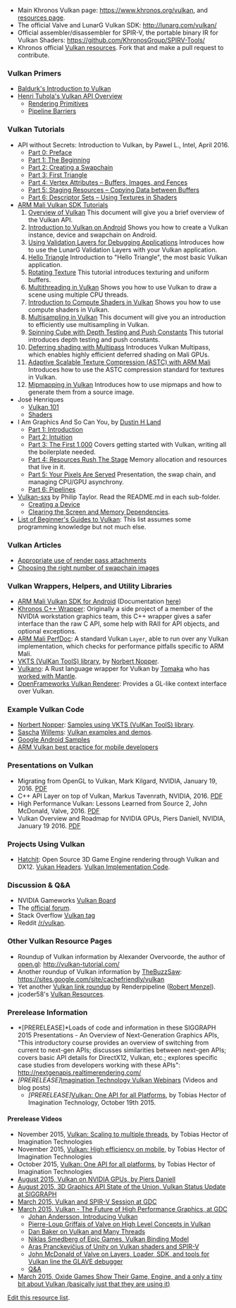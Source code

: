 

-   Main Khronos Vulkan page: <https://www.khronos.org/vulkan>, and
    [resources page](https://www.khronos.org/vulkan/resources).
-   The official Valve and LunarG Vulkan
    SDK: <http://lunarg.com/vulkan/>
-   Official assembler/disassembler for SPIR-V, the portable binary IR
    for Vulkan Shaders: <https://github.com/KhronosGroup/SPIRV-Tools/>
-   Khronos official [Vulkan
    resources](https://github.com/KhronosGroup/Khronosdotorg/tree/master/api/vulkan).
    Fork that and make a pull request to contribute.

### Vulkan Primers
-   [Baldurk's Introduction to Vulkan](https://renderdoc.org/vulkan-in-30-minutes.html)
-   [Henri Tuhola's Vulkan API Overview](http://boxbase.org/entries/2016/feb/22/vulkan-api-overview)
    -    [Rendering Primitives](http://boxbase.org/entries/2016/feb/29/vulkan-api-overview-2)
    -    [Pipeline Barriers](http://boxbase.org/entries/2016/mar/7/vulkan-api-overview-3)

### Vulkan Tutorials

-   API without Secrets: Introduction to Vulkan, by Pawel L., Intel, April 2016.
    -   [Part 0: Preface](https://software.intel.com/en-us/articles/api-without-secrets-introduction-to-vulkan-preface)
    -   [Part 1: The Beginning](https://software.intel.com/en-us/articles/api-without-secrets-introduction-to-vulkan-part-1)
    -   [Part 2: Creating a Swapchain](https://software.intel.com/en-us/articles/api-without-secrets-introduction-to-vulkan-part-2)
    -   [Part 3: First Triangle](https://software.intel.com/en-us/articles/api-without-secrets-introduction-to-vulkan-part-3)
    -   [Part 4: Vertex Attributes – Buffers, Images, and Fences](https://software.intel.com/en-us/articles/api-without-secrets-introduction-to-vulkan-part-4)
    -   [Part 5: Staging Resources – Copying Data between Buffers](https://software.intel.com/en-us/articles/api-without-secrets-introduction-to-vulkan-part-5)
    -   [Part 6: Descriptor Sets – Using Textures in Shaders](https://software.intel.com/en-us/articles/api-without-secrets-introduction-to-vulkan-part-6)
-   [ARM Mali Vulkan SDK Tutorials](https://arm-software.github.io/vulkan-sdk/tutorials.html)
    1.  [Overview of Vulkan](https://arm-software.github.io/vulkan-sdk/vulkan_intro.html)
        This document will give you a brief overview of the Vulkan API.
    2.  [Introduction to Vulkan on Android](https://arm-software.github.io/vulkan-sdk/creating_vulkan_window.html)
        Shows you how to create a Vulkan instance, device and swapchain on Android.
    3.  [Using Validation Layers for Debugging Applications](https://arm-software.github.io/vulkan-sdk/_validation_layer.html)
        Introduces how to use the LunarG Validation Layers with your Vulkan application.
    4.  [Hello Triangle](https://arm-software.github.io/vulkan-sdk/hello_triangle.html)
        Introduction to "Hello Triangle", the most basic Vulkan application.
    5.  [Rotating Texture](https://arm-software.github.io/vulkan-sdk/rotating_texture.html)
        This tutorial introduces texturing and uniform buffers.
    6.  [Multithreading in Vulkan](https://arm-software.github.io/vulkan-sdk/multithreading.html)
        Shows you how to use Vulkan to draw a scene using multiple CPU threads.
    7.  [Introduction to Compute Shaders in Vulkan](https://arm-software.github.io/vulkan-sdk/basic_compute.html)
        Shows you how to use compute shaders in Vulkan.
    8.  [Multisampling in Vulkan](https://arm-software.github.io/vulkan-sdk/multisampling.html)
        This document will give you an introduction to efficiently use multisampling in Vulkan.
    9.  [Spinning Cube with Depth Testing and Push Constants](https://arm-software.github.io/vulkan-sdk/spinning_cube.html)
        This tutorial introduces depth testing and push constants.
    10.  [Deferring shading with Multipass](https://arm-software.github.io/vulkan-sdk/multipass.html)
        Introduces Vulkan Multipass, which enables highly efficient deferred shading on Mali GPUs.
    11.  [Adaptive Scalable Texture Compression (ASTC) with ARM Mali](https://arm-software.github.io/vulkan-sdk/_a_s_t_c.html)
        Introduces how to use the ASTC compression standard for textures in Vulkan.
    12.  [Mipmapping in Vulkan](https://arm-software.github.io/vulkan-sdk/mipmapping.html)
        Introduces how to use mipmaps and how to generate them from a source image.
-   José Henriques
    -   [Vulkan 101](http://www.jhenriques.net/development.html)  
    -   [Shaders](http://www.jhenriques.net/vulkan_shaders.html)
-   I Am Graphics And So Can You, by [Dustin H Land](https://www.fasterthan.life/contact)
    -   [Part 1: Introduction](https://www.fasterthan.life/blog/2017/7/11/i-am-graphics-and-so-can-you-part-1)
    -   [Part 2: Intuition](https://www.fasterthan.life/blog/2017/7/11/i-am-graphics-and-so-can-you-part-2-intuition)
    -   [Part 3: The First 1,000](https://www.fasterthan.life/blog/2017/7/12/i-am-graphics-and-so-can-you-part-3-breaking-ground) Covers getting started with Vulkan, writing all the boilerplate needed.
    -   [Part 4: Resources Rush The Stage](https://www.fasterthan.life/blog/2017/7/13/i-am-graphics-and-so-can-you-part-4-)
        Memory allocation and resources that live in it.
    -   [Part 5: Your Pixels Are Served](https://www.fasterthan.life/blog/2017/7/22/i-am-graphics-and-so-can-you-part-5-your-pixels-are-served) Presentation, the swap chain, and managing CPU/GPU asynchrony.    
    -   [Part 6: Pipelines](https://www.fasterthan.life/blog/2017/7/24/i-am-graphics-and-so-can-you-part-6-pipelines)
-   [Vulkan-sxs](https://github.com/philiptaylor/vulkan-sxs) by Philip Taylor. Read the README.md in each sub-folder.
    -   [Creating a Device](https://github.com/philiptaylor/vulkan-sxs/blob/master/01-device/README.md)
    -   [Clearing the Screen and Memory Dependencies](https://github.com/philiptaylor/vulkan-sxs/blob/master/04-clear/README.md).
-   [List of Beginner's Guides to Vulkan](https://www.khronos.org/blog/beginners-guide-to-vulkan):
    This list assumes some programming knowledge but not much else. 

### Vulkan Articles
-   [Appropriate use of render pass attachments](https://arm-software.github.io/vulkan_best_practice_for_mobile_developers/samples/render_passes/render_passes_tutorial.html)
-   [Choosing the right number of swapchain images](https://arm-software.github.io/vulkan_best_practice_for_mobile_developers/samples/swapchain_images/swapchain_images_tutorial.html)

### Vulkan Wrappers, Helpers, and Utility Libraries

-   [ARM Mali Vulkan SDK for Android](https://github.com/ARM-software/vulkan-sdk)
    (Documentation [here](https://arm-software.github.io/vulkan-sdk/index.html))
-   [Khronos C++ Wrapper](https://github.com/KhronosGroup/Vulkan-Hpp/blob/master/README.md):
    Originally a side project of a member of the NVIDIA workstation graphics team,
    this C++ wrapper gives a safer interface than the raw C API,
    some help with RAII for API objects, and optional exceptions.
-   [ARM Mali PerfDoc](https://github.com/ARM-software/perfdoc):
    A standard Vulkan `Layer`, able to run over any Vulkan implementation,
    which checks for performance pitfalls specific to ARM Mali.
-   [VKTS (VulKan ToolS) library](https://github.com/McNopper/Vulkan),
    by [Norbert Nopper](https://twitter.com/McNopper).
-   [Vulkano](https://github.com/tomaka/vulkano): A Rust language
    wrapper for Vulkan by [Tomaka](https://www.reddit.com/user/tomaka17)
    who has [worked with Mantle](https://github.com/tomaka/mantle-demo).
-   [OpenFrameworks Vulkan Renderer](https://forum.openframeworks.cc/t/vulkan-renderer/23800):
    Provides a GL-like context interface over Vulkan.   

### Example Vulkan Code

-   [Norbert Nopper](https://twitter.com/McNopper): [Samples using VKTS
    (VulKan ToolS) library](https://github.com/McNopper/Vulkan).
-   [Sascha](http://www.saschawillems.de/)
    [Willems](https://twitter.com/SaschaWillems2): [Vulkan examples and
    demos](https://github.com/SaschaWillems/Vulkan).
-   [Google Android Samples](https://github.com/googlesamples/android-vulkan-tutorials)
-   [ARM Vulkan best practice for mobile developers](https://github.com/ARM-software/vulkan_best_practice_for_mobile_developers)

### Presentations on Vulkan
 - Migrating from OpenGL to Vulkan, Mark Kilgard, NVIDIA, January 19, 2016. [PDF](http://on-demand.gputechconf.com/gtc/2016/events/vulkanday/Migrating_from_OpenGL_to_Vulkan.pdf)
 - C++ API Layer on top of Vulkan, Markus Tavenrath, NVIDIA, 2016. [PDF](http://on-demand.gputechconf.com/gtc/2016/events/vulkanday/Vulkan_C++.pdf)
 - High Performance Vulkan: Lessons Learned from Source 2, John McDonald, Valve, 2016. [PDF](http://on-demand.gputechconf.com/gtc/2016/events/vulkanday/High_Performance_Vulkan.pdf)
 - Vulkan Overview and Roadmap for NVIDIA GPUs, Piers Daniell, NVIDIA, January 19 2016. [PDF](https://developer.nvidia.com/sites/default/files/akamai/gameworks/VulkanDevDaypdaniel.pdf)

### Projects Using Vulkan
-   [Hatchit](https://github.com/thirddegree/Hatchit): Open Source 3D Game Engine rendering through Vulkan and DX12. [Vukan Headers](https://github.com/thirddegree/HatchitGraphics/tree/master/include/vulkan). [Vulkan Implementation Code](https://github.com/thirddegree/HatchitGraphics/tree/master/source/vulkan).

### Discussion & Q&A

-   NVIDIA Gameworks [Vulkan
    Board](https://devtalk.nvidia.com/default/board/166/)
-   The [official
    forum](https://www.khronos.org/message_boards/forumdisplay.php/114-Vulkan-High-Efficiency-GPU-Graphics-and-Compute).
-   Stack Overflow [Vulkan
    tag](http://stackoverflow.com/questions/tagged/vulkan)
-   Reddit [/r/vulkan](https://www.reddit.com/r/vulkan/).

### Other Vulkan Resource Pages

-   Roundup of Vulkan information by Alexander Overvoorde, the author of
    [open.gl](https://open.gl/): <http://vulkan-tutorial.com/>
-   Another roundup of Vulkan information by
    [TheBuzzSaw](https://www.reddit.com/user/TheBuzzSaw):
    <https://sites.google.com/site/cachefriendly/vulkan>
-   Yet another [Vulkan link
    roundup](http://renderingpipeline.com/2015/03/vulkan-links) by
    Renderpipeline ([Robert
    Menzel](https://twitter.com/renderpipeline)).
-   jcoder58's [Vulkan Resources](https://github.com/jcoder58/VulkanResources).

### Prerelease Information
-   *[PRERELEASE]*Loads of code and information in these SIGGRAPH 2015
    Presentations - An Overview of Next-Generation Graphics APIs, "This
    introductory course provides an overview of switching from current
    to next-gen APIs; discusses similarities between next-gen APIs;
    covers basic API details for DirectX12, Vulkan, etc.; explores
    specific case studies from developers working with these APIs":
    <http://nextgenapis.realtimerendering.com/>
-   *[PRERELEASE]*[Imagination Technology Vulkan
    Webinars](http://blog.imgtec.com/powervr/5-new-webinars-on-the-vulkan-api)
    (Videos and blog posts)
    -   *[PRERELEASE]*[Vulkan: One API for all
        Platforms](http://blog.imgtec.com/powervr/vulkan-one-api-for-all-platforms),
        by Tobias Hector of Imagination Technology, October 19th 2015.

#### Prerelease Videos

-   November 2015, [Vulkan: Scaling to multiple
    threads](https://www.youtube.com/watch?v=s3ub6iVThro&t=2m35s), by
    Tobias Hector of Imagination Technologies
-   November 2015, [Vulkan: High efficiency on
    mobile](https://www.youtube.com/watch?v=4exq7Pb0XRo), by Tobias
    Hector of Imagination Technologies
-   October 2015, [Vulkan: One API for all
    platforms](https://www.youtube.com/watch?v=eDp7CFw-UPE), by Tobias
    Hector of Imagination Technologies
-   [August 2015, Vulkan on NVIDIA GPUs, by Piers
    Daniell](https://www.youtube.com/watch?v=NqensKmmRfE)
-   [August 2015, 3D Graphics API State of the Union, Vulkan Status
    Update at
    SIGGRAPH](https://www.youtube.com/watch?v=quNsdYfWXfM&t=55m21s)
-   [March 2015, Vulkan and SPIR-V Session at
    GDC](https://www.youtube.com/watch?v=qKbtrVEhaw8)
-   [March 2015, Vulkan - The Future of High Performance Graphics, at
    GDC](https://www.youtube.com/watch?v=QF7gENO6CI8&)
    -   [Johan Andersson, Introducing
        Vulkan](https://www.youtube.com/watch?v=QF7gENO6CI8&t=03m10s)
    -   [Pierre-Loup Griffais of Valve on High Level Concepts in
        Vulkan](https://www.youtube.com/watch?v=QF7gENO6CI8&t=08m42s)
    -   [Dan Baker on Vulkan and Many
        Threads](https://www.youtube.com/watch?v=QF7gENO6CI8&t=20m0s)
    -   [Niklas Smedberg of Epic Games, Vulkan Binding
        Model](https://www.youtube.com/watch?v=QF7gENO6CI8&t=32m38s)
    -   [Aras Pranckevičius of Unity on Vulkan shaders and
        SPIR-V](https://www.youtube.com/watch?v=QF7gENO6CI8&t=39m36s)
    -   [John McDonald of Valve on Layers, Loader, SDK, and tools for
        Vulkan line the GLAVE
        debugger](https://www.youtube.com/watch?v=QF7gENO6CI8&t=50m33s)
    -   [Q&A](https://www.youtube.com/watch?v=QF7gENO6CI8&t=63m35s)
-   [March 2015, Oxide Games Show Their Game, Engine, and a only a tiny
    bit about Vulkan (basically just that they are using
    it)](https://www.youtube.com/watch?v=ljeBu7-vKI4&t=1m32s)

[Edit this resource list](https://github.com/ahcox/ahcox.com/edit/master/vulkan/resources.md).
